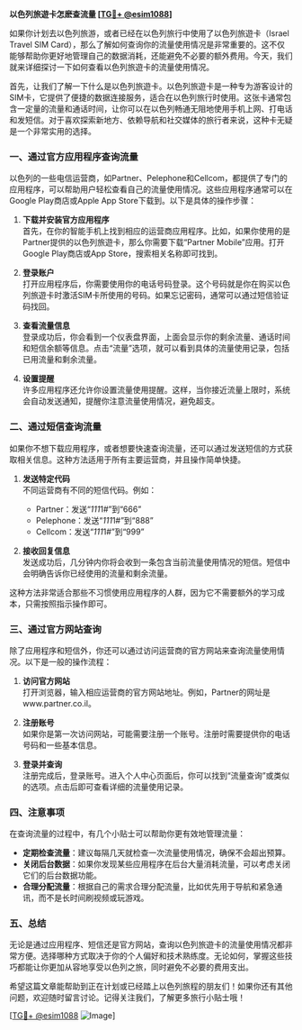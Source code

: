 **以色列旅遊卡怎麽查流量 [[TG💪+ @esim1088](https://t.me/s/esim1088)]**

如果你计划去以色列旅游，或者已经在以色列旅行中使用了以色列旅遊卡（Israel Travel SIM Card），那么了解如何查询你的流量使用情况是非常重要的。这不仅能够帮助你更好地管理自己的数据消耗，还能避免不必要的额外费用。今天，我们就来详细探讨一下如何查看以色列旅遊卡的流量使用情况。

首先，让我们了解一下什么是以色列旅遊卡。以色列旅遊卡是一种专为游客设计的SIM卡，它提供了便捷的数据连接服务，适合在以色列旅行时使用。这张卡通常包含一定量的流量和通话时间，让你可以在以色列畅通无阻地使用手机上网、打电话和发短信。对于喜欢探索新地方、依赖导航和社交媒体的旅行者来说，这种卡无疑是一个非常实用的选择。

### **一、通过官方应用程序查询流量**

以色列的一些电信运营商，如Partner、Pelephone和Cellcom，都提供了专门的应用程序，可以帮助用户轻松查看自己的流量使用情况。这些应用程序通常可以在Google Play商店或Apple App Store下载到。以下是具体的操作步骤：

1. **下载并安装官方应用程序**  
   首先，在你的智能手机上找到相应的运营商应用程序。比如，如果你使用的是Partner提供的以色列旅遊卡，那么你需要下载“Partner Mobile”应用。打开Google Play商店或App Store，搜索相关名称即可找到。

2. **登录账户**  
   打开应用程序后，你需要使用你的电话号码登录。这个号码就是你在购买以色列旅遊卡时激活SIM卡所使用的号码。如果忘记密码，通常可以通过短信验证码找回。

3. **查看流量信息**  
   登录成功后，你会看到一个仪表盘界面，上面会显示你的剩余流量、通话时间和短信余额等信息。点击“流量”选项，就可以看到具体的流量使用记录，包括已用流量和剩余流量。

4. **设置提醒**  
   许多应用程序还允许你设置流量使用提醒。这样，当你接近流量上限时，系统会自动发送通知，提醒你注意流量使用情况，避免超支。

### **二、通过短信查询流量**

如果你不想下载应用程序，或者想要快速查询流量，还可以通过发送短信的方式获取相关信息。这种方法适用于所有主要运营商，并且操作简单快捷。

1. **发送特定代码**  
   不同运营商有不同的短信代码。例如：
   - Partner：发送“*111*1#”到“666”
   - Pelephone：发送“*111*1#”到“888”
   - Cellcom：发送“*111*1#”到“999”

2. **接收回复信息**  
   发送成功后，几分钟内你将会收到一条包含当前流量使用情况的短信。短信中会明确告诉你已经使用的流量和剩余流量。

这种方法非常适合那些不习惯使用应用程序的人群，因为它不需要额外的学习成本，只需按照指示操作即可。

### **三、通过官方网站查询**

除了应用程序和短信外，你还可以通过访问运营商的官方网站来查询流量使用情况。以下是一般的操作流程：

1. **访问官方网站**  
   打开浏览器，输入相应运营商的官方网站地址。例如，Partner的网址是www.partner.co.il。

2. **注册账号**  
   如果你是第一次访问网站，可能需要注册一个账号。注册时需要提供你的电话号码和一些基本信息。

3. **登录并查询**  
   注册完成后，登录账号。进入个人中心页面后，你可以找到“流量查询”或类似的选项。点击后即可查看详细的流量使用记录。

### **四、注意事项**

在查询流量的过程中，有几个小贴士可以帮助你更有效地管理流量：

- **定期检查流量**：建议每隔几天就检查一次流量使用情况，确保不会超出预算。
- **关闭后台数据**：如果你发现某些应用程序在后台大量消耗流量，可以考虑关闭它们的后台数据功能。
- **合理分配流量**：根据自己的需求合理分配流量，比如优先用于导航和紧急通讯，而不是长时间刷视频或玩游戏。

### **五、总结**

无论是通过应用程序、短信还是官方网站，查询以色列旅遊卡的流量使用情况都非常方便。选择哪种方式取决于你的个人偏好和技术熟练度。无论如何，掌握这些技巧都能让你更加从容地享受以色列之旅，同时避免不必要的费用支出。

希望这篇文章能帮助到正在计划或已经踏上以色列旅程的朋友们！如果你还有其他问题，欢迎随时留言讨论。记得关注我们，了解更多旅行小贴士哦！

[[TG💪+ @esim1088](https://t.me/s/esim1088) ![Image](https://i.postimg.cc/4NQfJmqS/Snipaste-2025-05-13-00-14-12.png)]